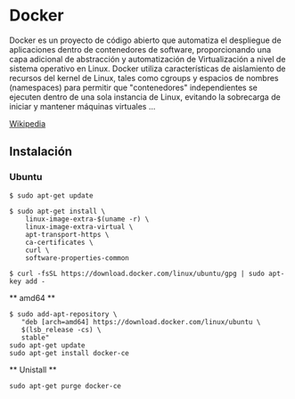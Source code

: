 # Docker
Docker es un proyecto de código abierto que automatiza el despliegue de aplicaciones dentro de contenedores de software, proporcionando una capa adicional de abstracción y automatización de Virtualización a nivel de sistema operativo en Linux. Docker utiliza características de aislamiento de recursos del kernel de Linux, tales como cgroups y espacios de nombres (namespaces) para permitir que "contenedores" independientes se ejecuten dentro de una sola instancia de Linux, evitando la sobrecarga de iniciar y mantener máquinas virtuales ...

[Wikipedia](https://es.wikipedia.org/wiki/Docker_(software) "Docker_(software)")

## Instalación
### Ubuntu
```
$ sudo apt-get update

$ sudo apt-get install \
    linux-image-extra-$(uname -r) \
    linux-image-extra-virtual \
    apt-transport-https \
    ca-certificates \
    curl \
    software-properties-common

$ curl -fsSL https://download.docker.com/linux/ubuntu/gpg | sudo apt-key add -
```
** amd64 **
```
$ sudo add-apt-repository \
   "deb [arch=amd64] https://download.docker.com/linux/ubuntu \
   $(lsb_release -cs) \
   stable"
sudo apt-get update
sudo apt-get install docker-ce
```
** Unistall **
```
sudo apt-get purge docker-ce
```
